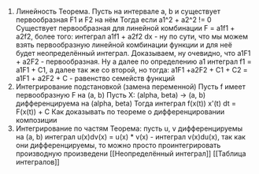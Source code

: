 1) Линейность
Теорема. Пусть на интервале a, b и существует первообразная F1 и F2 на нём
Тогда если a1^2 + a2^2 != 0
Существует первообразная для линейной комбинации
F = a1f1 + a2f2, более того:
интеграл a1f1 + a2f2 dx - ну по сути, что мы можем взять первообразную линейной комбинации функции и для неё будет неопределённый интеграл.
Доказываем, ну очевидно, что a1F1 + a2F2 - первообразная.
Ну а далее по определению a1 интеграл f1 = a1F1 + C1, а далее так же со второй, но тогда:
a1F1 +a2F2 + C1 + C2 = a1F1 + a2F2 + C - равенство семейств функций
2) Интегрирование подстановкой (замена переменной)
Пусть f имеет первообразную F на (a, b)
Пусть X: (alpha, beta) -> (a, b) дифференцируема на (alpha, beta)
Тогда
интеграл f(x(t)) x'(t) dt = F(x(t)) + C
Как доказывать по теореме о дифференцировании композиции
3) Интегрирование по частям
Теорема: пусть u, v дифференцируемы на (a, b)
интеграл u(x)dv(x) = u(x) * v(x) - интеграл v(x)du(x), так как они дифференцируемы, то можно просто проинтегрировать производную произведени
[[Неопределённый интеграл]]
[[Таблица интегралов]]
